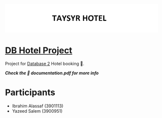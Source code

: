 ![Repository Banner](headerimage.png)
# [DB Hotel Project](/)

Project for [Database 2](/) Hotel booking 🏨.

***Check the 📄 documentation.pdf for more info***

# Participants

- Ibrahim Alassaf (3901113)
- Yazeed Salem (3900951)
